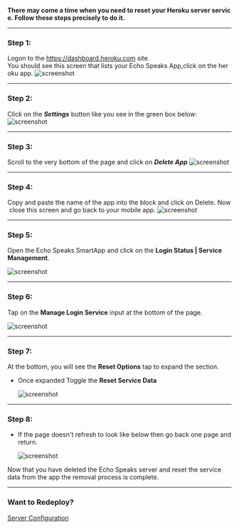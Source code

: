 
**There may come a time when you need to reset your Heroku server service.  Follow these steps precisely to do it.**

---
### <h3 class="doc-head">Step 1:</h3>
Logon to the https://dashboard.heroku.com site.  You should see this screen that lists your Echo Speaks App,click on the heroku app.
  ![screenshot](img/server_removal_1.jpg)

---
### <h3 class="doc-head">Step 2:</h3>
Click on the ***Settings*** button like you see in the green box below:
![screenshot](img/server_removal_2.jpg)

---
### <h3 class="doc-head">Step 3:</h3>
Scroll to the very bottom of the page and click on ***Delete App***
![screenshot](img/server_removal_3.jpg)

---
### <h3 class="doc-head">Step 4:</h3>
Copy and paste the name of the app into the block and click on Delete. Now close this screen and go back to your mobile app.
![screenshot](img/server_removal_4.jpg)

---
### <h3 class="doc-head">Step 5:</h3>
Open the Echo Speaks SmartApp and click on the **Login Status | Service Management**.

![screenshot](img/he_server_reset_1.png)

---
### <h3 class="doc-head">Step 6:</h3>
Tap on the **Manage Login Service** input at the bottom of the page.

  ![screenshot](img/he_server_reset_2.png)

---
### <h3 class="doc-head">Step 7:</h3>
At the bottom, you will see the **Reset Options** tap to expand the section.

* Once expanded Toggle the **Reset Service Data**

  ![screenshot](img/he_server_reset_3.png)

---
### <h3 class="doc-head">Step 8:</h3>
* If the page doesn't refresh to look like below then go back one page and return.

  ![screenshot](img/he_server_reset_4.png)

Now that you have deleted the Echo Speaks server and reset the service data from the app the removal process is complete.

---

### <h3 class="doc-head">Want to Redeploy?</h3>

[Server Configuration](./hubitat/configuration/config_server)

